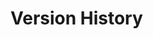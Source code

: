 <script setup>
import Changelog from '/components/Changelog.vue'
</script>

# Version History

<Changelog />
